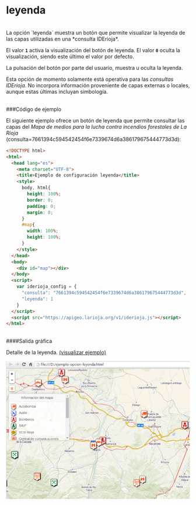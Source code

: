 # leyenda
</br>
La opción `leyenda` muestra un botón que permite visualizar la leyenda de las capas utilizadas en una *consulta IDErioja*.

El valor **`1`** activa la visualización del botón de leyenda. El valor **`0`** oculta la visualización, siendo este último el valor por defecto.

La pulsación del botón por parte del usuario, muestra u oculta la leyenda.

Esta opción de momento solamente está operativa para las *consultas IDErioja*. No incorpora información proveniente de capas externas o locales, aunque estas últimas incluyan simbología.

</br>
###Código de ejemplo
</br>

El siguiente ejemplo ofrece un botón de leyenda que permite consultar las capas del *Mapa de medios para la lucha contra incendios forestales de La Rioja* (consulta=7661394c594542454f6e7339674d6a386179675444773d3d):

```html
<!DOCTYPE html>
<html>
  <head lang="es">
    <meta charset="UTF-8">
    <title>Ejemplo de configuración leyenda</title>
    <style>
      body, html{
        height: 100%;
        border: 0;
        padding: 0;
        margin: 0;
      }
      #map{
        width: 100%;
        height: 100%;
      }
    </style>
  </head>
  <body>
    <div id="map"></div>
  </body>
  <script>
    var iderioja_config = {
      "consulta": "7661394c594542454f6e7339674d6a386179675444773d3d",
      "leyenda": 1
    }
  </script>
  <script src="https://apigeo.larioja.org/v1/iderioja.js"></script>
</html>
```

</br>
####Salida gráfica
</br>

Detalle de la leyenda. [(visualizar ejemplo)](https://iderioja.github.io/doc_api_iderioja/ejemplo_opcion_leyenda)

![Ejemplo opción leyenda](/img/opciones_leyenda_salida_grafica.jpg "Ejemplo opción leyenda")
